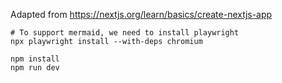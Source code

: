Adapted from https://nextjs.org/learn/basics/create-nextjs-app

```
# To support mermaid, we need to install playwright
npx playwright install --with-deps chromium

npm install
npm run dev
```
